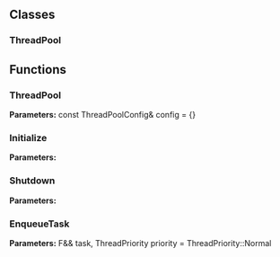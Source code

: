 
## Classes

### ThreadPool




## Functions

### ThreadPool



**Parameters:** const ThreadPoolConfig& config = {}

### Initialize



**Parameters:** 

### Shutdown



**Parameters:** 

### EnqueueTask



**Parameters:** F&& task, ThreadPriority priority = ThreadPriority::Normal
